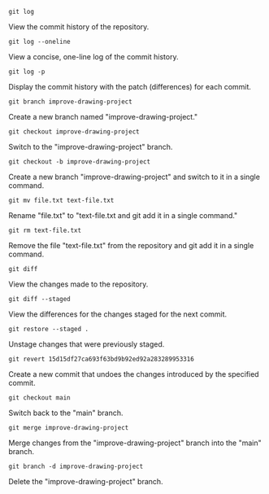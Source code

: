 ```
git log
```
View the commit history of the repository.

```
git log --oneline
```
View a concise, one-line log of the commit history.

```
git log -p
```
Display the commit history with the patch (differences) for each commit.

```
git branch improve-drawing-project
```
Create a new branch named "improve-drawing-project."

```
git checkout improve-drawing-project
```
Switch to the "improve-drawing-project" branch.

```
git checkout -b improve-drawing-project
```
Create a new branch "improve-drawing-project" and switch to it in a single command.

```
git mv file.txt text-file.txt
```
Rename "file.txt" to "text-file.txt and git add it in a single command."

```
git rm text-file.txt
```
Remove the file "text-file.txt" from the repository and git add it in a single command.

```
git diff
```
View the changes made to the repository.

```
git diff --staged
```
View the differences for the changes staged for the next commit.

```
git restore --staged .
```
Unstage changes that were previously staged.

```
git revert 15d15df27ca693f63bd9b92ed92a283289953316
```
Create a new commit that undoes the changes introduced by the specified commit.

```
git checkout main
```
Switch back to the "main" branch.

```
git merge improve-drawing-project
```
Merge changes from the "improve-drawing-project" branch into the "main" branch.

```
git branch -d improve-drawing-project
```
Delete the "improve-drawing-project" branch.